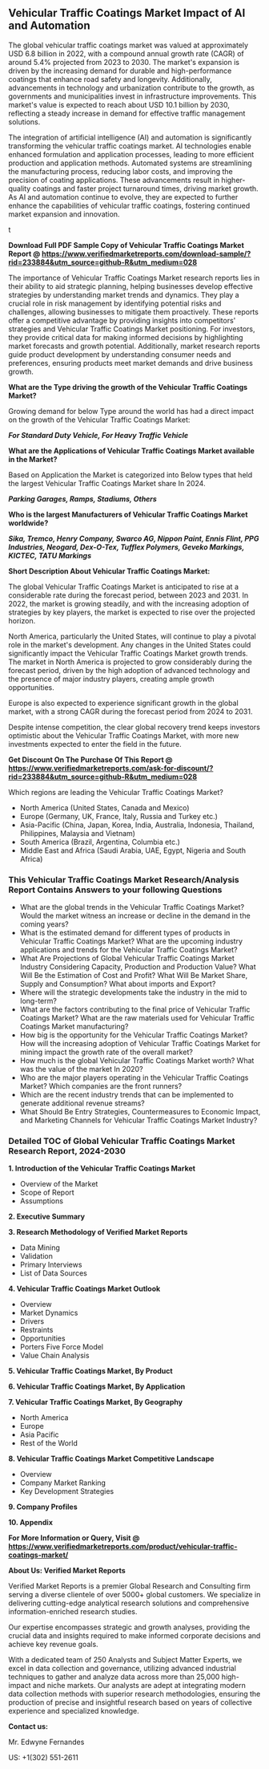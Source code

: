<h2>Vehicular Traffic Coatings Market Impact of AI and Automation</h2><p>The global vehicular traffic coatings market was valued at approximately USD 6.8 billion in 2022, with a compound annual growth rate (CAGR) of around 5.4% projected from 2023 to 2030. The market's expansion is driven by the increasing demand for durable and high-performance coatings that enhance road safety and longevity. Additionally, advancements in technology and urbanization contribute to the growth, as governments and municipalities invest in infrastructure improvements. This market's value is expected to reach about USD 10.1 billion by 2030, reflecting a steady increase in demand for effective traffic management solutions.</p><p>The integration of artificial intelligence (AI) and automation is significantly transforming the vehicular traffic coatings market. AI technologies enable enhanced formulation and application processes, leading to more efficient production and application methods. Automated systems are streamlining the manufacturing process, reducing labor costs, and improving the precision of coating applications. These advancements result in higher-quality coatings and faster project turnaround times, driving market growth. As AI and automation continue to evolve, they are expected to further enhance the capabilities of vehicular traffic coatings, fostering continued market expansion and innovation.</p>t</p><p id="" class=""><strong>Download Full PDF Sample Copy of Vehicular Traffic Coatings Market Report @ <a href="https://www.verifiedmarketreports.com/download-sample/?rid=233884&utm_source=github-R&utm_medium=028" target="_blank">https://www.verifiedmarketreports.com/download-sample/?rid=233884&utm_source=github-R&utm_medium=028</a></strong></p><p>The importance of&nbsp;Vehicular Traffic Coatings Market research reports lies in their ability to aid strategic planning, helping businesses develop effective strategies by understanding market trends and dynamics. They play a crucial role in risk management by identifying potential risks and challenges, allowing businesses to mitigate them proactively. These reports offer a competitive advantage by providing insights into competitors' strategies and Vehicular Traffic Coatings Market positioning. For investors, they provide critical data for making informed decisions by highlighting market forecasts and growth potential. Additionally, market research reports guide product development by understanding consumer needs and preferences, ensuring products meet market demands and drive business growth.</p><p><strong>What are the&nbsp;Type driving the growth of the Vehicular Traffic Coatings Market?</strong></p><p id="" class="">Growing demand for below Type around the world has had a direct impact on the growth of the Vehicular Traffic Coatings Market:</p><em><strong>For Standard Duty Vehicle, For Heavy Traffic Vehicle</strong></em></p><strong>What are the&nbsp;Applications&nbsp;of Vehicular Traffic Coatings Market available in the Market?</strong></p><p id="" class="">Based on Application the Market is categorized into Below types that held the largest Vehicular Traffic Coatings Market share In 2024.</p><em><strong>Parking Garages, Ramps, Stadiums, Others</strong></em></p><strong>Who is the largest Manufacturers of Vehicular Traffic Coatings Market worldwide?</strong></p><p><em><strong>Sika, Tremco, Henry Company, Swarco AG, Nippon Paint, Ennis Flint, PPG Industries, Neogard, Dex-O-Tex, Tufflex Polymers, Geveko Markings, KICTEC, TATU Markings</strong></em></p><p id="" class=""><strong>Short Description About Vehicular Traffic Coatings Market:</strong></p><p>The global Vehicular Traffic Coatings Market is anticipated to rise at a considerable rate during the forecast period, between 2023 and 2031. In 2022, the market is growing steadily, and with the increasing adoption of strategies by key players, the market is expected to rise over the projected horizon.</p><p>North America, particularly the United States, will continue to play a pivotal role in the market's development. Any changes in the United States could significantly impact the Vehicular Traffic Coatings Market growth trends. The market in North America is projected to grow considerably during the forecast period, driven by the high adoption of advanced technology and the presence of major industry players, creating ample growth opportunities.</p><p>Europe is also expected to experience significant growth in the global market, with a strong CAGR during the forecast period from 2024 to 2031.</p><p>Despite intense competition, the clear global recovery trend keeps investors optimistic about the Vehicular Traffic Coatings Market, with more new investments expected to enter the field in the future.</p><p id="" class=""><strong>Get Discount On The Purchase Of This Report @ <a href="https://www.verifiedmarketreports.com/ask-for-discount/?rid=233884&utm_source=github-R&utm_medium=028" target="_blank">https://www.verifiedmarketreports.com/ask-for-discount/?rid=233884&utm_source=github-R&utm_medium=028</a></strong></p>Which regions are leading the Vehicular Traffic Coatings Market?</p><ul><li>North America (United States, Canada and Mexico)</li><li>Europe (Germany, UK, France, Italy, Russia and Turkey etc.)</li><li>Asia-Pacific (China, Japan, Korea, India, Australia, Indonesia, Thailand, Philippines, Malaysia and Vietnam)</li><li>South America (Brazil, Argentina, Columbia etc.)</li><li>Middle East and Africa (Saudi Arabia, UAE, Egypt, Nigeria and South Africa)</li></ul><h3 id="" class="">This Vehicular Traffic Coatings Market Research/Analysis Report Contains Answers to your following Questions</h3><ul><li>What are the global trends in the Vehicular Traffic Coatings Market? Would the market witness an increase or decline in the demand in the coming years?</li><li>What is the estimated demand for different types of products in Vehicular Traffic Coatings Market? What are the upcoming industry applications and trends for the Vehicular Traffic Coatings Market?</li><li>What Are Projections of Global Vehicular Traffic Coatings Market Industry Considering Capacity, Production and Production Value? What Will Be the Estimation of Cost and Profit? What Will Be Market Share, Supply and Consumption? What about imports and Export?</li><li>Where will the strategic developments take the industry in the mid to long-term?</li><li>What are the factors contributing to the final price of Vehicular Traffic Coatings Market? What are the raw materials used for Vehicular Traffic Coatings Market manufacturing?</li><li>How big is the opportunity for the Vehicular Traffic Coatings Market? How will the increasing adoption of Vehicular Traffic Coatings Market for mining impact the growth rate of the overall market?</li><li>How much is the global Vehicular Traffic Coatings Market worth? What was the value of the market In 2020?</li><li>Who are the major players operating in the Vehicular Traffic Coatings Market? Which companies are the front runners?</li><li>Which are the recent industry trends that can be implemented to generate additional revenue streams?</li><li>What Should Be Entry Strategies, Countermeasures to Economic Impact, and Marketing Channels for Vehicular Traffic Coatings Market Industry?</li></ul><h3 id="" class="">Detailed TOC of Global Vehicular Traffic Coatings Market Research Report, 2024-2030</h3><p id="" class=""><strong>1. Introduction of the Vehicular Traffic Coatings Market</strong></p><ul><li>Overview of the Market</li><li>Scope of Report</li><li>Assumptions</li></ul><p id="" class=""><strong>2. Executive Summary</strong></p><p id="" class=""><strong>3. Research Methodology of Verified Market Reports</strong></p><ul><li>Data Mining</li><li>Validation</li><li>Primary Interviews</li><li>List of Data Sources</li></ul><p id="" class=""><strong>4. Vehicular Traffic Coatings Market Outlook</strong></p><ul><li>Overview</li><li>Market Dynamics</li><li>Drivers</li><li>Restraints</li><li>Opportunities</li><li>Porters Five Force Model</li><li>Value Chain Analysis</li></ul><p id="" class=""><strong>5. Vehicular Traffic Coatings Market, By Product</strong></p><p id="" class=""><strong>6. Vehicular Traffic Coatings Market, By Application</strong></p><p id="" class=""><strong>7. Vehicular Traffic Coatings Market, By Geography</strong></p><ul><li>North America</li><li>Europe</li><li>Asia Pacific</li><li>Rest of the World</li></ul><p id="" class=""><strong>8. Vehicular Traffic Coatings Market Competitive Landscape</strong></p><ul><li>Overview</li><li>Company Market Ranking</li><li>Key Development Strategies</li></ul><p id="" class=""><strong>9. Company Profiles</strong></p><p id="" class=""><strong>10. Appendix</strong></p><p id="" class=""><strong>For More Information or Query, Visit @ <a href="https://www.verifiedmarketreports.com/product/vehicular-traffic-coatings-market/" target="_blank">https://www.verifiedmarketreports.com/product/vehicular-traffic-coatings-market/</a></strong></p><p id="" class=""><strong>About Us: Verified Market Reports</strong></p><p id="" class="">Verified Market Reports is a premier Global Research and Consulting firm serving a diverse clientele of over 5000+ global customers. We specialize in delivering cutting-edge analytical research solutions and comprehensive information-enriched research studies.</p><p id="" class="">Our expertise encompasses strategic and growth analyses, providing the crucial data and insights required to make informed corporate decisions and achieve key revenue goals.</p><p id="" class="">With a dedicated team of 250 Analysts and Subject Matter Experts, we excel in data collection and governance, utilizing advanced industrial techniques to gather and analyze data across more than 25,000 high-impact and niche markets. Our analysts are adept at integrating modern data collection methods with superior research methodologies, ensuring the production of precise and insightful research based on years of collective experience and specialized knowledge.</p><p id="" class=""><strong>Contact us:</strong></p><p id="" class="">Mr. Edwyne Fernandes</p><p id="" class="">US: +1(302) 551-2611</p>